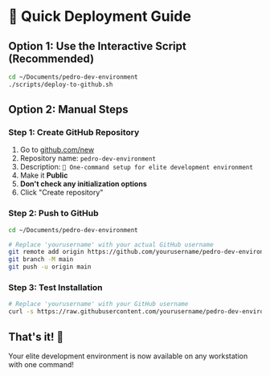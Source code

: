 # 🚀 Quick Deployment Guide

## Option 1: Use the Interactive Script (Recommended)
```bash
cd ~/Documents/pedro-dev-environment
./scripts/deploy-to-github.sh
```

## Option 2: Manual Steps

### Step 1: Create GitHub Repository
1. Go to [github.com/new](https://github.com/new)
2. Repository name: `pedro-dev-environment`
3. Description: `🚀 One-command setup for elite development environment`
4. Make it **Public**
5. **Don't check any initialization options**
6. Click "Create repository"

### Step 2: Push to GitHub
```bash
cd ~/Documents/pedro-dev-environment

# Replace 'yourusername' with your actual GitHub username
git remote add origin https://github.com/yourusername/pedro-dev-environment.git
git branch -M main
git push -u origin main
```

### Step 3: Test Installation
```bash
# Replace 'yourusername' with your GitHub username
curl -s https://raw.githubusercontent.com/yourusername/pedro-dev-environment/main/setup.sh | bash
```

## That's it! 🎉

Your elite development environment is now available on any workstation with one command!